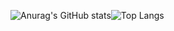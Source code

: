 ![Anurag's GitHub stats](https://github-readme-stats.vercel.app/api?username=mateusmacciel&show=reviews,discussions_started,discussions_answered,prs_merged,prs_merged_percentage)![Top Langs](https://github-readme-stats.vercel.app/api/top-langs/?username=mateusmacciel&hide_progress=true)
